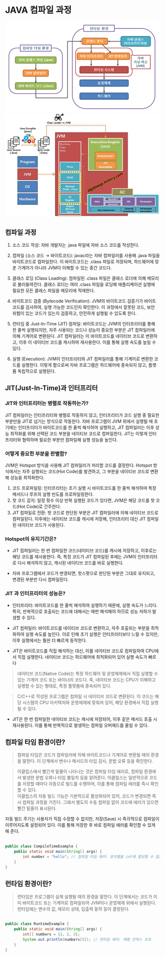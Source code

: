# JAVA 컴파일 과정

![compile1](images/compile1.png)
![compile2](images/compile2.jfif)

## 컴파일 과정

1. 소스 코드 작성: 자바 개발자는 .java 파일에 자바 소스 코드를 작성한다.

2. 컴파일 (소스 코드 → 바이트코드): javac라는 자바 컴파일러를 사용해 .java 파일을 바이트코드로 컴파일한다. 이 바이트코드는 .class 파일로 저장되며, 하드웨어에 맞춘 기계어가 아니라 JVM이 이해할 수 있는 중간 코드다.

3. 클래스 로딩 (Class Loading): 컴파일된 .class 파일은 클래스 로더에 의해 메모리로 불러들여진다. 클래스 로더는 여러 .class 파일을 로딩해 애플리케이션 실행에 필요한 모든 클래스 파일을 메모리에 적재한다.

4. 바이트코드 검증 (Bytecode Verification): JVM의 바이트코드 검증기가 바이트코드를 검사하여, 실행 가능한 코드인지 확인한다. 이 과정에서 잘못된 코드, 보안 위험이 있는 코드가 있는지 검증하고, 안전하게 실행될 수 있도록 한다.

5. 런타임 중 Just-In-Time (JIT) 컴파일: 바이트코드는 JVM의 인터프리터를 통해 한 줄씩 실행되지만, 자주 사용되는 코드나 성능이 중요한 부분은 JIT 컴파일러에 의해 기계어로 변환된다. JIT 컴파일러는 이 바이트코드를 네이티브 코드로 변환하고, 이후 이 네이티브 코드를 캐시하여 재사용한다. 이를 통해 실행 속도를 높일 수 있다.

6. 실행 (Execution): JVM이 인터프리터와 JIT 컴파일러를 통해 기계어로 변환한 코드를 실행한다. 이렇게 함으로써 자바 프로그램은 하드웨어에 종속되지 않고, 플랫폼 독립적으로 실행된다.

## JIT(Just-In-Time)과 인터프리터

### JIT와 인터프리터는 병렬로 작동하는가?

JIT 컴파일러는 인터프리터와 병렬로 작동하지 않고, 인터프리터가 코드 실행 중 필요한 부분만을 JIT로 넘기는 방식으로 작동한다. 자바 프로그램이 JVM 위에서 실행될 때 초기에는 인터프리터가 바이트코드를 한 줄씩 해석하여 실행하고, JIT 컴파일러는 이후 성능 최적화를 위해 선택된 코드 부분을 네이티브 코드로 컴파일한다. JIT는 이렇게 인터프리터와 협력하며 필요한 부분만 컴파일해 실행 성능을 높인다.

### 어떻게 중요한 부분을 판별함?

JVM은 Hotspot 방식을 사용해 JIT 컴파일러가 처리할 코드를 결정한다. Hotspot 방식에서는 자주 실행되는 코드(Hot Code)를 발견하고, 그 부분을 네이티브 코드로 변환해 성능을 최적화한다. 

1. 코드 프로파일링: 인터프리터는 초기 실행 시 바이트코드를 한 줄씩 해석하며 특정 메서드나 루프의 실행 빈도를 프로파일링한다.
2. 핫 코드 감지: 일정 횟수 이상 반복 실행된 코드가 있다면, JVM은 해당 코드를 핫 코드(Hot Code)로 간주한다.
3. JIT 컴파일로 전환: 핫 코드로 판단된 부분은 JIT 컴파일러에 의해 네이티브 코드로 컴파일된다. 이후에는 네이티브 코드를 캐시에 저장해, 인터프리터 대신 JIT 컴파일된 네이티브 코드가 사용된다.

### Hotspot의 유지기간은?

- JIT 컴파일러는 한 번 컴파일한 코드(네이티브 코드)를 캐시에 저장하고, 이후로는 해당 코드를 재사용한다. 즉, 특정 코드가 JIT 컴파일된 후에는 JVM이 인터프리터로 다시 해석하지 않고, 캐시된 네이티브 코드를 바로 실행한다.

- 자바 프로그램에서 코드가 변경되면, 핫스팟으로 판단된 부분은 그대로 유지되고, 변경된 부분만 다시 컴파일된다. 

### JIT 과 인터프리터의 성능은?

- 인터프리터: 바이트코드를 한 줄씩 해석하여 실행하기 때문에, 실행 속도가 느리다. 특히, 반복적으로 호출되는 코드에 대해서는 매번 해석해야 하므로 성능 저하가 발생할 수 있다.

- JIT 컴파일러: 바이트코드를 네이티브 코드로 변환하고, 자주 호출되는 부분을 최적화하여 실행 속도를 높인다. 이로 인해 초기 실행은 인터프리터보다 느릴 수 있지만, 이후 실행에서는 훨씬 더 빠르게 동작한다.

- JIT은 바이트코드를 직접 해석하는 대신, 이를 네이티브 코드로 컴파일하여 CPU에서 직접 실행한다. 네이티브 코드는 하드웨어에 최적화되어 있어 실행 속도가 빠르다

> 네이티브 코드(Native Code)는 특정 하드웨어 및 운영체제에서 직접 실행할 수 있는 기계어 코드 또는 바이너리 코드다. 즉, 네이티브 코드는 CPU가 이해하고 실행할 수 있는 형태로, 특정 플랫폼에 종속되어 있다.

> C/C++로 작성된 프로그램은 컴파일 시 네이티브 코드로 변환된다. 이 코드는 해당 시스템의 CPU 아키텍처와 운영체제에 맞춰져 있어, 해당 환경에서 직접 실행될 수 있다.

- JIT은 한 번 컴파일한 네이티브 코드는 캐시에 저장되어, 이후 같은 메서드 호출 시 재사용된다. 이를 통해 반복적으로 발생하는 컴파일 오버헤드를 줄일 수 있다.

## 컴파일 타임 환경이란?

> 컴파일 타임은 코드가 컴파일러에 의해 바이트코드나 기계어로 변환될 때의 환경을 말한다. 이 단계에서 변수나 메서드의 타입 검사, 문법 오류 등을 확인한다.

> 이클립스에서 빨간색 밑줄이 나타나는 것은 컴파일 타임 에러로, 컴파일 환경에서 발생한 문법 오류나 타입 불일치 등을 알려준다. 이클립스는 일반적으로 코드를 저장할 때마다 자동으로 빌드를 수행하며, 이를 통해 컴파일 에러를 즉시 확인할 수 있다.<br> 이클립스의 자동 빌드 기능은 기본적으로 활성화되어 있어, 코드가 변경되면 즉시 컴파일 과정을 거친다. 그래서 별도의 수동 컴파일 없이 코드에 에러가 있으면 빨간 밑줄이 표시된다.

자동 빌드 주기는 사용자가 직접 수정할 수 없지만, 저장(Save) 시 즉각적으로 컴파일이 이루어지도록 설정되어 있다. 이를 통해 저장한 후 바로 컴파일 에러를 확인할 수 있게 해 준다.

```java

public class CompileTimeExample {
    public static void main(String[] args) {
        int number = "hello"; // 컴파일 타임 에러: 문자열을 int에 할당할 수 없음
    }
}

```

## 런타임 환경이란?

> 런타임은 프로그램이 실제 실행될 때의 환경을 말한다. 이 단계에서는 코드가 이미 바이트코드 또는 기계어로 컴파일되어 JVM이나 운영체제 위에서 실행된다. 런타임에는 변수의 값, 메모리 상태, 입출력 동작 등이 결정된다.

```java

public class RuntimeExample {
    public static void main(String[] args) {
        int[] numbers = {1, 2, 3};
        System.out.println(numbers[5]); // 런타임 에러: 배열 인덱스 초과
    }
}

```